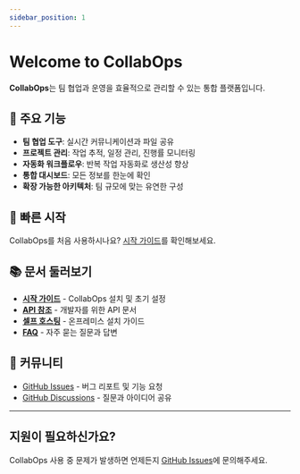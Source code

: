```yaml
---
sidebar_position: 1
---
```


# Welcome to CollabOps

**CollabOps**는 팀 협업과 운영을 효율적으로 관리할 수 있는 통합 플랫폼입니다.

## 🎯 주요 기능

- **팀 협업 도구**: 실시간 커뮤니케이션과 파일 공유
- **프로젝트 관리**: 작업 추적, 일정 관리, 진행률 모니터링  
- **자동화 워크플로우**: 반복 작업 자동화로 생산성 향상
- **통합 대시보드**: 모든 정보를 한눈에 확인
- **확장 가능한 아키텍처**: 팀 규모에 맞는 유연한 구성

## 🚀 빠른 시작

CollabOps를 처음 사용하시나요? [시작 가이드](/docs/getting-started)를 확인해보세요.

## 📚 문서 둘러보기

- **[시작 가이드](/docs/getting-started)** - CollabOps 설치 및 초기 설정
- **[API 참조](/docs/api)** - 개발자를 위한 API 문서  
- **[셀프 호스팅](/docs/self-hosting)** - 온프레미스 설치 가이드
- **[FAQ](/docs/faq)** - 자주 묻는 질문과 답변

## 🤝 커뮤니티

- [GitHub Issues](https://github.com/collabops/collabops/issues) - 버그 리포트 및 기능 요청
- [GitHub Discussions](https://github.com/collabops/collabops/discussions) - 질문과 아이디어 공유

---

## 지원이 필요하신가요?

CollabOps 사용 중 문제가 발생하면 언제든지 [GitHub Issues](https://github.com/collabops/collabops/issues)에 문의해주세요.
